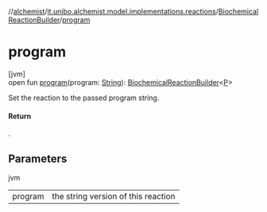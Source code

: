 //[alchemist](../../../index.md)/[it.unibo.alchemist.model.implementations.reactions](../index.md)/[BiochemicalReactionBuilder](index.md)/[program](program.md)

# program

[jvm]\
open fun [program](program.md)(program: [String](https://docs.oracle.com/javase/8/docs/api/java/lang/String.html)): [BiochemicalReactionBuilder](index.md)<[P](../../it.unibo.alchemist.model.implementations.environments/-abstract2-d-environment/index.md)>

Set the reaction to the passed program string.

#### Return

.

## Parameters

jvm

| | |
|---|---|
| program | the string version of this reaction |
